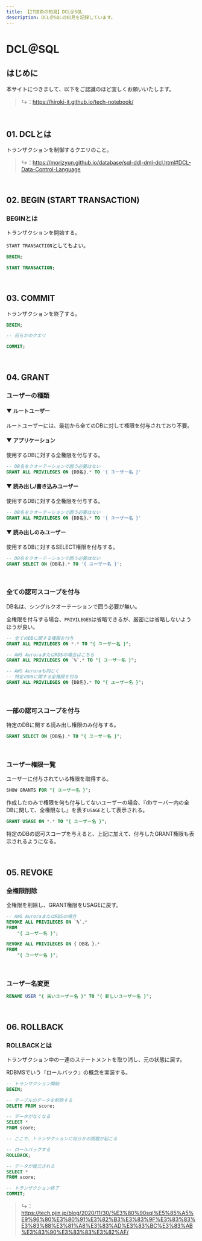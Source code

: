 ```yaml
---
title: 【IT技術の知見】DCL＠SQL
description: DCL＠SQLの知見を記録しています。
---
```


# DCL＠SQL

## はじめに

本サイトにつきまして、以下をご認識のほど宜しくお願いいたします。

> ↪️：https://hiroki-it.github.io/tech-notebook/

<br>

## 01. DCLとは

トランザクションを制御するクエリのこと。

> ↪️：https://morizyun.github.io/database/sql-ddl-dml-dcl.html#DCL-Data-Control-Language

<br>

## 02. BEGIN (START TRANSACTION)

### BEGINとは

トランザクションを開始する。

`START TRANSACTION`としてもよい。

```sql
BEGIN;
```

```sql
START TRANSACTION;
```

<br>

## 03. COMMIT

トランザクションを終了する。

```sql
BEGIN;

-- 何らかのクエリ

COMMIT;
```

<br>

## 04. GRANT

### ユーザーの種類

#### ▼ ルートユーザー

ルートユーザーには、最初から全てのDBに対して権限を付与されており不要。

#### ▼ アプリケーション

使用するDBに対する全権限を付与する。

```sql
-- DB名をクオーテーションで囲う必要はない
GRANT ALL PRIVILEGES ON {DB名}.* TO '{ ユーザー名 }'
```

#### ▼ 読み出し/書き込みユーザー

使用するDBに対する全権限を付与する。

```sql
-- DB名をクオーテーションで囲う必要はない
GRANT ALL PRIVILEGES ON {DB名}.* TO '{ ユーザー名 }'
```

#### ▼ 読み出しのみユーザー

使用するDBに対するSELECT権限を付与する。

```sql
-- DB名をクオーテーションで囲う必要はない
GRANT SELECT ON {DB名}.* TO '{ ユーザー名 }';
```

<br>

### 全ての認可スコープを付与

DB名は、シングルクオーテーションで囲う必要が無い。

全権限を付与する場合、`PRIVILEGES`は省略できるが、厳密には省略しないようほうが良い。

```sql
-- 全てのDBに関する権限を付与
GRANT ALL PRIVILEGES ON *.* TO "{ ユーザー名 }";

-- AWS AuroraまたはRDSの場合はこちら
GRANT ALL PRIVILEGES ON `%`.* TO "{ ユーザー名 }";
```

```sql
-- AWS Auroraも同じく
-- 特定のDBに関する全権限を付与
GRANT ALL PRIVILEGES ON {DB名}.* TO "{ ユーザー名 }";
```

<br>

### 一部の認可スコープを付与

特定のDBに関する読み出し権限のみ付与する。

```sql
GRANT SELECT ON {DB名}.* TO "{ ユーザー名 }";
```

<br>

### ユーザー権限一覧

ユーザーに付与されている権限を取得する。

```sql
SHOW GRANTS FOR "{ ユーザー名 }";
```

作成したのみで権限を何も付与してないユーザーの場合、『dbサーバー内の全DBに関して、全権限なし』を表す`USAGE`として表示される。

```sql
GRANT USAGE ON *.* TO "{ ユーザー名 }";
```

特定のDBの認可スコープを与えると、上記に加えて、付与したGRANT権限も表示されるようになる。

<br>

## 05. REVOKE

### 全権限削除

全権限を削除し、GRANT権限をUSAGEに戻す。

```sql
-- AWS AuroraまたはRDSの場合
REVOKE ALL PRIVILEGES ON `%`.*
FROM
    "{ ユーザー名 }";

REVOKE ALL PRIVILEGES ON { DB名 }.*
FROM
    "{ ユーザー名 }";
```

<br>

### ユーザー名変更

```sql
RENAME USER "{ 古いユーザー名 }" TO "{ 新しいユーザー名 }";
```

<br>

## 06. ROLLBACK

### ROLLBACKとは

トランザクション中の一連のステートメントを取り消し、元の状態に戻す。

RDBMSでいう『ロールバック』の概念を実装する。

```sql
-- トランザクション開始
BEGIN;

-- テーブルのデータを削除する
DELETE FROM score;

-- データがなくなる
SELECT *
FROM score;

-- ここで、トランザクションに何らかの問題が起こる

-- ロールバックする
ROLLBACK;

-- データが復元される
SELECT *
FROM score;

-- トランザクション終了
COMMIT;
```

> ↪️：https://tech.pjin.jp/blog/2020/11/30/%E3%80%90sql%E5%85%A5%E9%96%80%E3%80%91%E3%82%B3%E3%83%9F%E3%83%83%E3%83%88%E3%81%A8%E3%83%AD%E3%83%BC%E3%83%AB%E3%83%90%E3%83%83%E3%82%AF/

<br>
